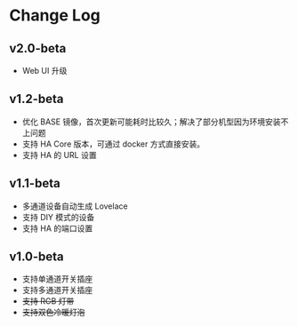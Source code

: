 # Change Log

## v2.0-beta

-   Web UI 升级

## v1.2-beta

-   优化 BASE 镜像，首次更新可能耗时比较久；解决了部分机型因为环境安装不上问题
-   支持 HA Core 版本，可通过 docker 方式直接安装。
-   支持 HA 的 URL 设置

## v1.1-beta

-   多通道设备自动生成 Lovelace
-   支持 DIY 模式的设备
-   支持 HA 的端口设置

## v1.0-beta

-   支持单通道开关插座
-   支持多通道开关插座
-   ~~支持 RGB 灯带~~
-   ~~支持双色冷暖灯泡~~
